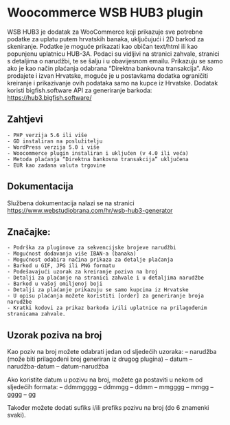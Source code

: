# Woocommerce WSB HUB3 plugin

WSB HUB3 je dodatak za WooCommerce koji prikazuje sve potrebne podatke za uplatu putem hrvatskih banaka, uključujući i 2D barkod za skeniranje. Podatke je moguće prikazati kao običan text/html ili kao popunjenu uplatnicu HUB-3A. Podaci su vidljivi na stranici zahvale, stranici s detaljima o narudžbi, te se šalju i u obavijesnom emailu. Prikazuju se samo ako je kao način plaćanja odabrana “Direktna bankovna transakcija”. Ako prodajete i izvan Hrvatske, moguće je u postavkama dodatka ograničiti kreiranje i prikazivanje ovih podataka samo na kupce iz Hrvatske. Dodatak koristi bigfish.software API za generiranje barkoda: https://hub3.bigfish.software/

## Zahtjevi

    - PHP verzija 5.6 ili više
    - GD instaliran na poslužitelju
    - WordPress verzija 5.0 i više
    - Woocommerce plugin instaliran i uključen (v 4.0 ili veća)
    - Metoda plaćanja “Direktna bankovna transakcija” uključena
    - EUR kao zadana valuta trgovine

## Dokumentacija

Službena dokumentacija nalazi se na stranici https://www.webstudiobrana.com/hr/wsb-hub3-generator

## Značajke:

    - Podrška za pluginove za sekvencijske brojeve narudžbi
    - Mogućnost dodavanja više IBAN-a (banaka)
    - Mogućnost odabira načina prikaza za detalje plaćanja
    - Barkod u GIF, JPG ili PNG formatu
    - Podešavajući uzorak za kreiranje poziva na broj
    - Detalji za plaćanje na stranici zahvale i u detaljima narudžbe
    - Barkod u vašoj omiljenoj boji
    - Detalji za plaćanje prikazuju se samo kupcima iz Hrvatske
    - U opisu plaćanja možete koristiti [order] za generiranje broja narudžbe
    - Kratki kodovi za prikaz barkoda i/ili uplatnice na prilagođenim stranicama zahvale.

## Uzorak poziva na broj

Kao poziv na broj možete odabrati jedan od sljedećih uzoraka:
– narudžba (može biti prilagođeni broj generiran iz drugog plugina)
– datum
– narudžba-datum
– datum-narudžba

Ako koristite datum u pozivu na broj, možete ga postaviti u nekom od sljedećih formata:
– ddmmgggg
– ddmmgg
– ddmm
– mmgggg
– mmgg
– gggg
– gg

Također možete dodati sufiks i/ili prefiks pozivu na broj (do 6 znamenki svaki).